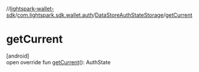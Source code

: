 //[lightspark-wallet-sdk](../../../index.md)/[com.lightspark.sdk.wallet.auth](../index.md)/[DataStoreAuthStateStorage](index.md)/[getCurrent](get-current.md)

# getCurrent

[android]\
open override fun [getCurrent](get-current.md)(): AuthState
